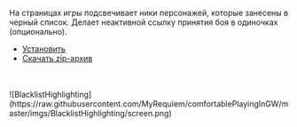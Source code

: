 На страницах игры подсвечивает ники персонажей, которые занесены в черный
список. Делает неактивной ссылку принятия боя в одиночках (опционально).
<br>
* [Установить](https://raw.githubusercontent.com/MyRequiem/comfortablePlayingInGW/master/separatedScripts/BlacklistHighlighting/blacklistHighlighting.user.js)
* [Скачать zip-архив](https://raw.githubusercontent.com/MyRequiem/comfortablePlayingInGW/master/separatedScripts/BlacklistHighlighting/blacklistHighlighting.user.js.zip)
<br>
<br>
![BlacklistHighlighting](https://raw.githubusercontent.com/MyRequiem/comfortablePlayingInGW/master/imgs/BlacklistHighlighting/screen.png)

